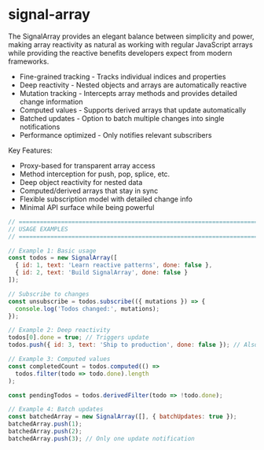 # signal-array
The SignalArray provides an elegant balance between simplicity and power, making array reactivity as natural as working with regular JavaScript arrays while providing the reactive benefits developers expect from modern frameworks.

- Fine-grained tracking - Tracks individual indices and properties
- Deep reactivity - Nested objects and arrays are automatically reactive
- Mutation tracking - Intercepts array methods and provides detailed change information
- Computed values - Supports derived arrays that update automatically
- Batched updates - Option to batch multiple changes into single notifications
- Performance optimized - Only notifies relevant subscribers

Key Features:

- Proxy-based for transparent array access
- Method interception for push, pop, splice, etc.
- Deep object reactivity for nested data
- Computed/derived arrays that stay in sync
- Flexible subscription model with detailed change info
- Minimal API surface while being powerful

```JavaScript
// ============================================================================
// USAGE EXAMPLES
// ============================================================================

// Example 1: Basic usage
const todos = new SignalArray([
  { id: 1, text: 'Learn reactive patterns', done: false },
  { id: 2, text: 'Build SignalArray', done: false }
]);

// Subscribe to changes
const unsubscribe = todos.subscribe(({ mutations }) => {
  console.log('Todos changed:', mutations);
});

// Example 2: Deep reactivity
todos[0].done = true; // Triggers update
todos.push({ id: 3, text: 'Ship to production', done: false }); // Also triggers

// Example 3: Computed values
const completedCount = todos.computed(() =>
  todos.filter(todo => todo.done).length
);

const pendingTodos = todos.derivedFilter(todo => !todo.done);

// Example 4: Batch updates
const batchedArray = new SignalArray([], { batchUpdates: true });
batchedArray.push(1);
batchedArray.push(2);
batchedArray.push(3); // Only one update notification

```

